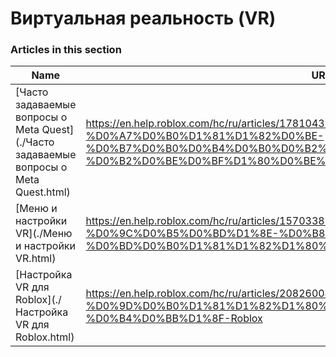 # Виртуальная реальность (VR)  
### Articles in this section
Name|URL
-|-
[Часто задаваемые вопросы о Meta Quest](./Часто задаваемые вопросы о Meta Quest.html) |https://en.help.roblox.com/hc/ru/articles/17810433924628-%D0%A7%D0%B0%D1%81%D1%82%D0%BE-%D0%B7%D0%B0%D0%B4%D0%B0%D0%B2%D0%B0%D0%B5%D0%BC%D1%8B%D0%B5-%D0%B2%D0%BE%D0%BF%D1%80%D0%BE%D1%81%D1%8B-%D0%BE-Meta-Quest
[Меню и настройки VR](./Меню и настройки VR.html) |https://en.help.roblox.com/hc/ru/articles/15703381902740-%D0%9C%D0%B5%D0%BD%D1%8E-%D0%B8-%D0%BD%D0%B0%D1%81%D1%82%D1%80%D0%BE%D0%B9%D0%BA%D0%B8-VR
[Настройка VR для Roblox](./Настройка VR для Roblox.html) |https://en.help.roblox.com/hc/ru/articles/208260046-%D0%9D%D0%B0%D1%81%D1%82%D1%80%D0%BE%D0%B9%D0%BA%D0%B0-VR-%D0%B4%D0%BB%D1%8F-Roblox